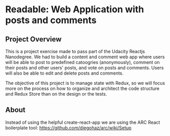 # Readable: Web Application with posts and comments

## Project Overview

This is a project exercise made to pass part of the Udacity Reactjs Nanodegree. We had to build a content and comment web app where users will be able to post to predefined catoogries (anonymously), comment on their posts and other users' posts, and vote on posts and comments. Users will also be able to edit and delete posts and comments.

The objective of this project is to manage state with Redux, so we will focus more on the process on how to organize and architect the code structure and Redux Store than on the design or the tests.

## About

Instead of using the helpful create-react-app we are using the ARC React boilerplate tool: https://github.com/diegohaz/arc/wiki/Setup

